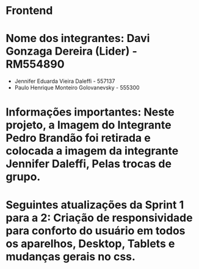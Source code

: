# Frontend
# Nome dos integrantes: Davi Gonzaga Dereira (Lider) - RM554890
* Jennifer Eduarda Vieira Daleffi - 557137
* Paulo Henrique Monteiro Golovanevsky - 555300
# Informações importantes: Neste projeto, a Imagem do Integrante Pedro Brandão foi retirada e colocada a imagem da integrante Jennifer Daleffi, Pelas trocas de grupo.
# Seguintes atualizações da Sprint 1 para a 2: Criação de responsividade para conforto do usuário em todos os aparelhos, Desktop, Tablets e mudanças gerais no css.
